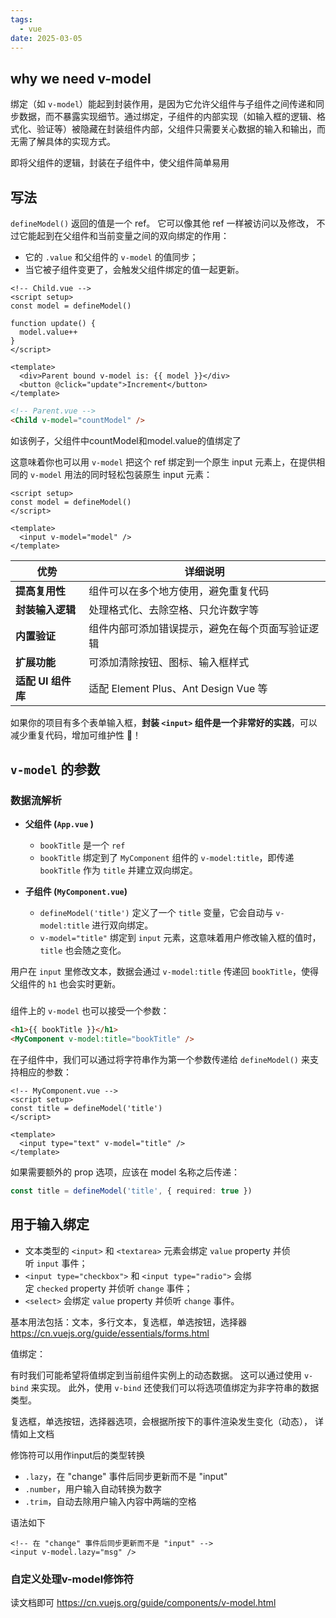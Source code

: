 ```yaml
---
tags:
  - vue
date: 2025-03-05
---
```


## why we need v-model

绑定（如 `v-model`）能起到封装作用，是因为它允许父组件与子组件之间传递和同步数据，而不暴露实现细节。通过绑定，子组件的内部实现（如输入框的逻辑、格式化、验证等）被隐藏在封装组件内部，父组件只需要关心数据的输入和输出，而无需了解具体的实现方式。

即将父组件的逻辑，封装在子组件中，使父组件简单易用

## 写法

`defineModel()` 返回的值是一个 ref。
它可以像其他 ref 一样被访问以及修改，
不过它能起到在父组件和当前变量之间的双向绑定的作用：

- 它的 `.value` 和父组件的 `v-model` 的值同步；
- 当它被子组件变更了，会触发父组件绑定的值一起更新。

```vue
<!-- Child.vue -->
<script setup>
const model = defineModel()

function update() {
  model.value++
}
</script>

<template>
  <div>Parent bound v-model is: {{ model }}</div>
  <button @click="update">Increment</button>
</template>
```

```html
<!-- Parent.vue -->
<Child v-model="countModel" />
```

如该例子，父组件中countModel和model.value的值绑定了

这意味着你也可以用 `v-model` 把这个 ref 绑定到一个原生 input 元素上，在提供相同的 `v-model` 用法的同时轻松包装原生 input 元素：

```vue
<script setup>
const model = defineModel()
</script>

<template>
  <input v-model="model" />
</template>
```

|**优势**|**详细说明**|
|---|---|
|**提高复用性**|组件可以在多个地方使用，避免重复代码|
|**封装输入逻辑**|处理格式化、去除空格、只允许数字等|
|**内置验证**|组件内部可添加错误提示，避免在每个页面写验证逻辑|
|**扩展功能**|可添加清除按钮、图标、输入框样式|
|**适配 UI 组件库**|适配 Element Plus、Ant Design Vue 等|

如果你的项目有多个表单输入框，**封装 `<input>` 组件是一个非常好的实践**，可以减少重复代码，增加可维护性 🚀！

## `v-model` 的参数

### 数据流解析

- **父组件 (`App.vue` )**
    
    - `bookTitle` 是一个 `ref`
    - `bookTitle` 绑定到了 `MyComponent` 组件的 `v-model:title`，即传递 `bookTitle` 作为 `title` 并建立双向绑定。
- **子组件 (`MyComponent.vue`)**
    
    - `defineModel('title')` 定义了一个 `title` 变量，它会自动与 `v-model:title` 进行双向绑定。
    - `v-model="title"` 绑定到 `input` 元素，这意味着用户修改输入框的值时，`title` 也会随之变化。

用户在 `input` 里修改文本，数据会通过 `v-model:title` 传递回 `bookTitle`，使得父组件的 `h1` 也会实时更新。
### 
组件上的 `v-model` 也可以接受一个参数：

```html
<h1>{{ bookTitle }}</h1>
<MyComponent v-model:title="bookTitle" />
```

在子组件中，我们可以通过将字符串作为第一个参数传递给 `defineModel()` 来支持相应的参数：

```vue
<!-- MyComponent.vue -->
<script setup>
const title = defineModel('title')
</script>

<template>
  <input type="text" v-model="title" />
</template>
```

如果需要额外的 prop 选项，应该在 model 名称之后传递：

```ts
const title = defineModel('title', { required: true })
```

## 用于输入绑定

- 文本类型的 `<input>` 和 `<textarea>` 元素会绑定 `value` property 并侦听 `input` 事件；
- `<input type="checkbox">` 和 `<input type="radio">` 会绑定 `checked` property 并侦听 `change` 事件；
- `<select>` 会绑定 `value` property 并侦听 `change` 事件。

基本用法包括：文本，多行文本，复选框，单选按钮，选择器
https://cn.vuejs.org/guide/essentials/forms.html

值绑定：

有时我们可能希望将值绑定到当前组件实例上的动态数据。
这可以通过使用 `v-bind` 来实现。
此外，使用 `v-bind` 还使我们可以将选项值绑定为非字符串的数据类型。

复选框，单选按钮，选择器选项，会根据所按下的事件渲染发生变化（动态），
详情如上文档

修饰符可以用作input后的类型转换
- `.lazy`，在 "change" 事件后同步更新而不是 "input"
- `.number`，用户输入自动转换为数字
- `.trim`，自动去除用户输入内容中两端的空格

语法如下
```vue
<!-- 在 "change" 事件后同步更新而不是 "input" -->
<input v-model.lazy="msg" />
```

### 自定义处理v-model修饰符

读文档即可
https://cn.vuejs.org/guide/components/v-model.html